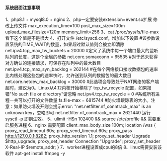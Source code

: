 #### 系统层面注意事项
1、php8.1 + mysql8.0 + nginx
2、php一定要安装extension=event.so扩展 修改上传文件 max_execution_time=100 post_max_size=100m upload_max_filesize=120m memory_limit=256
3、cat /proc/sys/fs/file-max 看下这个值是不是很大
4、打开文件 /etc/sysctl.conf，增加以下设置
    #该参数设置系统的TIME_WAIT的数量，如果超过默认值则会被立即清除
    net.ipv4.tcp_max_tw_buckets = 20000
    #定义了系统中每一个端口最大的监听队列的长度，这是个全局的参数
    net.core.somaxconn = 65535
    #对于还未获得对方确认的连接请求，可保存在队列中的最大数目
    net.ipv4.tcp_max_syn_backlog = 262144
    #在每个网络接口接收数据包的速率比内核处理这些包的速率快时，允许送到队列的数据包的最大数目
    net.core.netdev_max_backlog = 30000
    #此选项会导致处于NAT网络的客户端超时，建议为0。Linux从4.12内核开始移除了 tcp_tw_recycle 配置，如果报错"No such file or directory"请忽略
    net.ipv4.tcp_tw_recycle = 0
    #系统所有进程一共可以打开的文件数量
    fs.file-max = 6815744
    #防火墙跟踪表的大小。注意：如果防火墙没开则会提示error: "net.netfilter.nf_conntrack_max" is an unknown key，忽略即可
    net.netfilter.nf_conntrack_max = 2621440
    运行 sysctl -p 即刻生效。
5、ulimit -HSn 102400 && source /etc/profile && 需要重启服务进程
6、nginx 需要配置
    client_max_body_size 100m;
    location /wss
    {
        proxy_read_timeout 60s;
        proxy_send_timeout 60s;
        proxy_pass http://127.0.0.1:8282;
        proxy_http_version 1.1;
        proxy_set_header Upgrade $http_upgrade;
        proxy_set_header Connection "Upgrade";
        proxy_set_header X-Real-IP $remote_addr;
    }
7、worker进程设置成cpu的8倍
8、linux需要安装该软件 apt-get install ffmpeg -y

